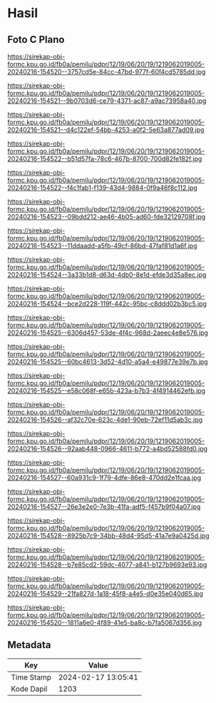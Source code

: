 # Hasil

## Foto C Plano

https://sirekap-obj-formc.kpu.go.id/fb0a/pemilu/pdpr/12/19/06/20/19/1219062019005-20240216-154520--3757cd5e-84cc-47bd-977f-60f4cd5785dd.jpg

https://sirekap-obj-formc.kpu.go.id/fb0a/pemilu/pdpr/12/19/06/20/19/1219062019005-20240216-154521--9b0703d6-ce79-4371-ac87-a9ac73958a40.jpg

https://sirekap-obj-formc.kpu.go.id/fb0a/pemilu/pdpr/12/19/06/20/19/1219062019005-20240216-154521--d4c122ef-54bb-4253-a0f2-5e63a877ad09.jpg

https://sirekap-obj-formc.kpu.go.id/fb0a/pemilu/pdpr/12/19/06/20/19/1219062019005-20240216-154522--b51d57fa-78c6-467b-8700-700d82fe182f.jpg

https://sirekap-obj-formc.kpu.go.id/fb0a/pemilu/pdpr/12/19/06/20/19/1219062019005-20240216-154522--f4c1fab1-f139-43d4-9884-0f9a46f8c112.jpg

https://sirekap-obj-formc.kpu.go.id/fb0a/pemilu/pdpr/12/19/06/20/19/1219062019005-20240216-154523--09bdd212-ae46-4b05-ad60-fde32129708f.jpg

https://sirekap-obj-formc.kpu.go.id/fb0a/pemilu/pdpr/12/19/06/20/19/1219062019005-20240216-154523--11ddaadd-a5fb-49cf-86bd-47faf81d1a6f.jpg

https://sirekap-obj-formc.kpu.go.id/fb0a/pemilu/pdpr/12/19/06/20/19/1219062019005-20240216-154524--3a33b1d8-d63d-4db0-8e1d-efde3d35a8ec.jpg

https://sirekap-obj-formc.kpu.go.id/fb0a/pemilu/pdpr/12/19/06/20/19/1219062019005-20240216-154524--bce2d228-119f-442c-95bc-c8ddd02b3bc5.jpg

https://sirekap-obj-formc.kpu.go.id/fb0a/pemilu/pdpr/12/19/06/20/19/1219062019005-20240216-154525--6306d457-53de-4f4c-968d-2aeec4e8e576.jpg

https://sirekap-obj-formc.kpu.go.id/fb0a/pemilu/pdpr/12/19/06/20/19/1219062019005-20240216-154525--60bc4613-3d52-4d10-a5a4-e49877e39e7b.jpg

https://sirekap-obj-formc.kpu.go.id/fb0a/pemilu/pdpr/12/19/06/20/19/1219062019005-20240216-154525--e58c068f-e65b-423a-b7b3-4f4914462efb.jpg

https://sirekap-obj-formc.kpu.go.id/fb0a/pemilu/pdpr/12/19/06/20/19/1219062019005-20240216-154526--af32c70e-623c-4de1-90eb-72ef11d5ab3c.jpg

https://sirekap-obj-formc.kpu.go.id/fb0a/pemilu/pdpr/12/19/06/20/19/1219062019005-20240216-154526--92aab448-0966-4611-b772-a4bd52588fd0.jpg

https://sirekap-obj-formc.kpu.go.id/fb0a/pemilu/pdpr/12/19/06/20/19/1219062019005-20240216-154527--60a931c9-1f79-4dfe-86e8-470dd2e1fcaa.jpg

https://sirekap-obj-formc.kpu.go.id/fb0a/pemilu/pdpr/12/19/06/20/19/1219062019005-20240216-154527--26e3e2e0-7e3b-41fa-adf5-f457b9f04a07.jpg

https://sirekap-obj-formc.kpu.go.id/fb0a/pemilu/pdpr/12/19/06/20/19/1219062019005-20240216-154528--8925b7c9-34bb-48d4-95d5-41a7e9a0425d.jpg

https://sirekap-obj-formc.kpu.go.id/fb0a/pemilu/pdpr/12/19/06/20/19/1219062019005-20240216-154528--b7e85cd2-59dc-4077-a841-b127b9693e93.jpg

https://sirekap-obj-formc.kpu.go.id/fb0a/pemilu/pdpr/12/19/06/20/19/1219062019005-20240216-154529--21fa827d-1a18-45f8-a4e5-d0e35e040d65.jpg

https://sirekap-obj-formc.kpu.go.id/fb0a/pemilu/pdpr/12/19/06/20/19/1219062019005-20240216-154520--1811a6e0-4f89-41e5-ba8c-b7fa5067d356.jpg


## Metadata

| Key        | Value               |
| ---------- | ------------------- |
| Time Stamp | 2024-02-17 13:05:41 |
| Kode Dapil | 1203                |




